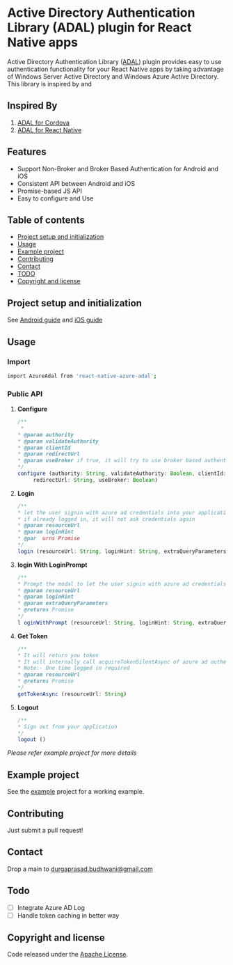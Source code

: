 
# Active Directory Authentication Library (ADAL) plugin for React Native apps

Active Directory Authentication Library ([ADAL](https://msdn.microsoft.com/en-us/library/azure/jj573266.aspx)) plugin provides easy to use authentication functionality for your React Native apps by taking advantage of Windows Server Active Directory and Windows Azure Active Directory.
This library is inspired by and 

## Inspired By
1. [ADAL for Cordova](https://github.com/AzureAD/azure-activedirectory-library-for-cordova/)
2. [ADAL for React Native](https://github.com/samcolby/react-native-ms-adal)

## Features
- Support Non-Broker and Broker Based Authentication for Android and iOS
- Consistent API between Android and iOS
- Promise-based JS API
- Easy to configure and Use

## Table of contents
- [Project setup and initialization](#project-setup-and-initialization)
- [Usage](#usage)
- [Example project](#example-project)
- [Contributing](#contributing)
- [Contact](#contact)
- [TODO](#todo)
- [Copyright and license](#copyright-and-license)

## Project setup and initialization

See [Android guide](setup/android.md) and [iOS guide](setup/ios.md)

## Usage

### Import

```bash
import AzureAdal from 'react-native-azure-adal';
```

### Public API  

1. **Configure**

	```javascript
	/**
     *
    * @param authority
    * @param validateAuthority
    * @param clientId
    * @param redirectUrl
    * @param useBroker if true, it will try to use broker based authentication only if broker is present
    */
    configure (authority: String, validateAuthority: Boolean, clientId: String,
	     redirectUrl: String, useBroker: Boolean)
	```
	
2. 	**Login**

	```javascript
	/**
    * let the user signin with azure ad credentials into your application,
    * if already logged in, it will not ask credentials again
    * @param resourceUrl
    * @param loginHint
    * @par  urns Promise
    */
    login (resourceUrl: String, loginHint: String, extraQueryParameters: String)
	```
	
3. **login With LoginPrompt**

	```javascript
	/**
    * Prompt the modal to let the user signin with azure ad credentials into your application
    * @param resourceUrl
    * @param loginHint
    * @param extraQueryParameters
    * @returns Promise
    */
    l oginWithPrompt (resourceUrl: String, loginHint: String, extraQueryParameters: String)
	```
	
4. **Get Token**

	```javascript
	/**
    * It will return you token
    * It will internally call acquireTokenSilentAsync of azure ad authentication context
    * Note:- One time logged in required
    * @param resourceUrl
    * @returns Promise
    */  
    getTokenAsync (resourceUrl: String)
	```
	
5. **Logout**

	```javascript
    /**
    * Sign out from your application
    */
    logout ()
	```
	
*Please refer example project for more details*	
## Example project

See the [example](https://github.com/Durgaprasad-Budhwani/azure-activedirectory-library-for-react-native/tree/master/example) project for a working example.

## Contributing

Just submit a pull request!

## Contact

Drop a main to [durgaprasad.budhwani@gmail.com](mailto:durgaprasad.budhwani@gmail.com)

## Todo

- [ ] Integrate Azure AD Log
- [ ] Handle token caching in better way

## Copyright and license

Code released under the [Apache License](https://www.apache.org/licenses/LICENSE-2.0).